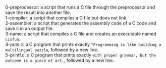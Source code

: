 0-preprocessor: a script that runs a C file through the preprocessor and save the result into another file.
<br>1-compiler: a script that compiles a C file but does not link.
<br>2-assembler: a script that generates the assembly code of a C code and save it in an output file.
<br>3-name: a script that compiles a C file and creates an executable named ```cisfun```.
<br>4-puts.c: a C program that prints exactly ```"Programming is like building a multilingual puzzle```, followed by a new line.
<br>5-printf.c: a C program that prints exactly ```with proper grammar, but the outcome is a piece of art,```, followed by a new line.
